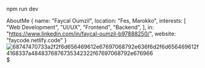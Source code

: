  npm run dev

AboutMe {
  name: "Faycal Oumzil",
  location: "Fes, Marokko",
  interests: [
    "Web Development",
    "UI/UX",
    "Frontend",
    "Backend",
  ],
  in: "https://www.linkedin.com/in/faycal-oumzil-b97888250/",
  website: "faycode.netlify.code"
}
![68747470733a2f2f6d656469612e67697068792e636f6d2f6d656469612f4168337a4848376876735342322f67697068792e676966](https://github.com/user-attachments/assets/863cab90-3e2e-42c0-bda4-949ac60baad3)$


    
